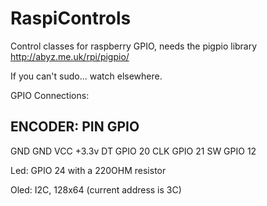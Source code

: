 # RaspiControls
Control classes for raspberry GPIO, needs the pigpio library
http://abyz.me.uk/rpi/pigpio/

If you can't sudo... watch elsewhere.

GPIO Connections:
 
 ENCODER:
 PIN        GPIO
 ---------------------------
 GND        GND
 VCC        +3.3v
 DT         GPIO 20
 CLK        GPIO 21
 SW         GPIO 12

Led:  GPIO 24 with a 220OHM resistor


Oled: I2C, 128x64 (current address is 3C)